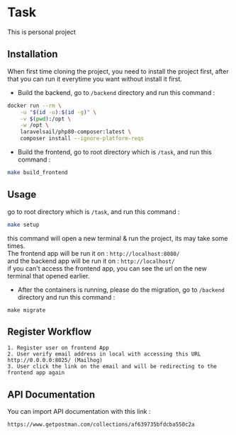 # Task

This is personal project

## Installation

When first time cloning the project, you need to install the project first, after that you can run it everytime you want without install it first.

* Build the backend, go to `/backend` directory and run this command :

```bash
docker run --rm \
    -u "$(id -u):$(id -g)" \
    -v $(pwd):/opt \
    -w /opt \
    laravelsail/php80-composer:latest \
    composer install --ignore-platform-reqs
```

* Build the frontend, go to root directory which is `/task`, and run this command :

```bash
make build_frontend
```

## Usage

go to root directory which is `/task`, and run this command :
```bash
make setup
```

this command will open a new terminal & run the project, its may take some times.<br>
The frontend app will be run it on :
```http://localhost:8080/```<br>
and the backend app will be run it on :
```http://localhost/```<br>if you can't access the frontend app, you can see the url on the new terminal that opened earlier.

* After the containers is running, please do the migration, go to `/backend` directory and run this command :

```console
make migrate
```

## Register Workflow

```console
1. Register user on frontend App
2. User verify email address in local with accessing this URL http://0.0.0.0:8025/ (Mailhog)
3. User click the link on the email and will be redirecting to the frontend app again
```

## API Documentation

You can import API documentation with this link :
```console
https://www.getpostman.com/collections/af639735bfdcba550c2a
```
